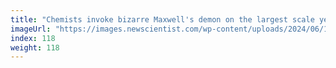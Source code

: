 ```yaml
---
title: "Chemists invoke bizarre Maxwell's demon on the largest scale yet"
imageUrl: "https://images.newscientist.com/wp-content/uploads/2024/06/18122700/SEI_209151691.jpg?width=788"
index: 118
weight: 118
---
```

